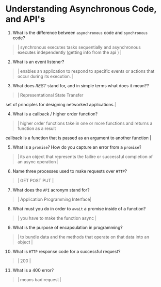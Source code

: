 # Understanding Asynchronous Code, and API's
01. What is the difference between `asynchronous` code and `synchronous` code?

  > | synchronous executes tasks sequentially and asynchronous executes independently (getting info from the api ) |

02. What is an event listener?

  > | enables an application to respond to specific events or actions that occur during its execution.  |

03. What does *REST* stand for, and in simple terms what does it mean??

  > | Representational State Transfer 
  
  set of principles for designing networked applications.|

04. What is a callback / higher order function?

  > | higher order functions take in one or more functions and returns a function as a result 
  
  callback is a function that is passed as an argument to another function  |

05. What is a `promise`? How do you capture an error from a `promise`?

  > | its an object that represents the failire or successful completion of an async operation  |

06. Name three processes used to make requests over `HTTP`?

  > | GET POST PUT  |

07. What does the `API` acronym stand for?

  > | Application Programming Interface|

08. What must you do in order to `await` a promise inside of a function?

  > | you have to make the function async  |

09. What is the purpose of encapsulation in programming?

  > | to bundle data and the methods that operate on that data into an object |

10. What is `HTTP` response code for a successful request?

  > | 200 |

11. What is a 400 error?

  > | means bad request  |
